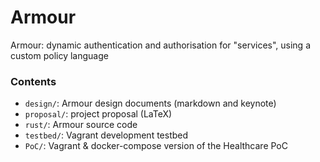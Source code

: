 # Armour

Armour: dynamic authentication and authorisation for "services", using a custom policy language

### Contents

- `design/`: Armour design documents (markdown and keynote)
- `proposal/`: project proposal (LaTeX)
- `rust/`: Armour source code
- `testbed/`: Vagrant development testbed
- `PoC/`: Vagrant & docker-compose version of the Healthcare PoC
